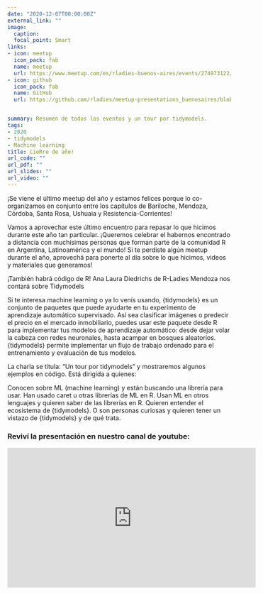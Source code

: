 ```yaml
---
date: "2020-12-07T00:00:00Z"
external_link: ""
image:
  caption:
  focal_point: Smart
links:
- icon: meetup
  icon_pack: fab
  name: meetup
  url: https://www.meetup.com/es/rladies-buenos-aires/events/274973122/
- icon: github
  icon_pack: fab
  name: GitHub
  url: https://github.com/rladies/meetup-presentations_buenosaires/blob/master/README.md


summary: Resumen de todos los eventos y un tour por tidymodels.
tags:
- 2020
- tidymodels
- Machine learning
title: CieRre de año!
url_code: ""
url_pdf: ""
url_slides: ""
url_video: ""
---
```


¡Se viene el último meetup del año y estamos felices porque lo co-organizamos en conjunto entre los capítulos de Bariloche, Mendoza, Córdoba, Santa Rosa, Ushuaia y Resistencia-Corrientes!

Vamos a aprovechar este último encuentro para repasar lo que hicimos durante este año tan particular. ¡Queremos celebrar el habernos encontrado a distancia con muchísimas personas que forman parte de la comunidad R en Argentina, Latinoamérica y el mundo! Si te perdiste algún meetup durante el año, aprovechá para ponerte al día sobre lo que hicimos, videos y materiales que generamos!

¡También habrá código de R! Ana Laura Diedrichs de R-Ladies Mendoza nos contará sobre Tidymodels

Si te interesa machine learning o ya lo venís usando, {tidymodels} es un conjunto de paquetes que puede ayudarte en tu experimento de aprendizaje automático supervisado. Así sea clasificar imágenes o predecir el precio en el mercado inmobiliario, puedes usar este paquete desde R para implementar tus modelos de aprendizaje automático: desde dejar volar la cabeza con redes neuronales, hasta acampar en bosques aleatorios. {tidymodels} permite implementar un flujo de trabajo ordenado para el entrenamiento y evaluación de tus modelos.

La charla se titula: “Un tour por tidymodels” y mostraremos algunos ejemplos en código. Está dirigida a quienes:

Conocen sobre ML (machine learning) y están buscando una librería para usar.
Han usado caret u otras librerías de ML en R.
Usan ML en otros lenguajes y quieren saber de las librerías en R.
Quieren entender el ecosistema de {tidymodels}.
O son personas curiosas y quieren tener un vistazo de {tidymodels} y de qué trata.

### Reviví la presentación en nuestro canal de youtube:


<iframe width="560" height="315" src="https://www.youtube.com/embed/o38PVdS3k_Q" title="YouTube video player" frameborder="0" allow="accelerometer; autoplay; clipboard-write; encrypted-media; gyroscope; picture-in-picture" allowfullscreen></iframe>